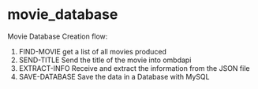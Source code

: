 # movie_database

Movie Database Creation flow:
1.	FIND-MOVIE get a list of all movies produced
2.	SEND-TITLE Send the title of the movie into ombdapi 
3.	EXTRACT-INFO Receive and extract the information from the JSON file 
4.	SAVE-DATABASE Save the data in a Database with MySQL

